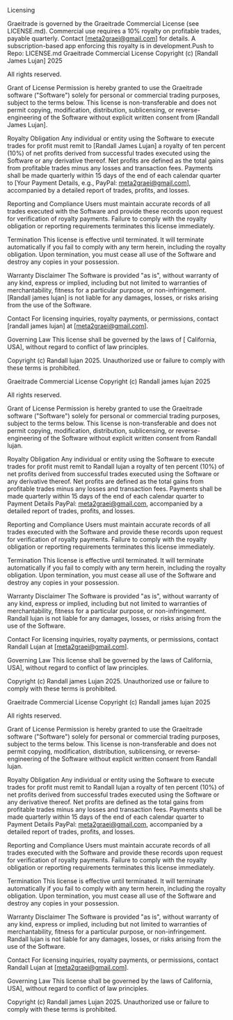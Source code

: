 
Licensing

Graeitrade is governed by the Graeitrade Commercial License (see LICENSE.md). Commercial use requires a 10% royalty on profitable trades, payable quarterly. Contact [meta2graei@gmail.com] for details. A subscription-based app enforcing this royalty is in development.Push to Repo: LICENSE.md Graeitrade Commercial License Copyright (c) [Randall James Lujan] 2025

All rights reserved.

Grant of License Permission is hereby granted to use the Graeitrade software ("Software") solely for personal or commercial trading purposes, subject to the terms below. This license is non-transferable and does not permit copying, modification, distribution, sublicensing, or reverse-engineering of the Software without explicit written consent from [Randall James Lujan].

Royalty Obligation Any individual or entity using the Software to execute trades for profit must remit to [Randall James Lujan] a royalty of ten percent (10%) of net profits derived from successful trades executed using the Software or any derivative thereof. Net profits are defined as the total gains from profitable trades minus any losses and transaction fees. Payments shall be made quarterly within 15 days of the end of each calendar quarter to [Your Payment Details, e.g., PayPal: meta2graei@gmail.com], accompanied by a detailed report of trades, profits, and losses.

Reporting and Compliance Users must maintain accurate records of all trades executed with the Software and provide these records upon request for verification of royalty payments. Failure to comply with the royalty obligation or reporting requirements terminates this license immediately.

Termination This license is effective until terminated. It will terminate automatically if you fail to comply with any term herein, including the royalty obligation. Upon termination, you must cease all use of the Software and destroy any copies in your possession.

Warranty Disclaimer The Software is provided "as is", without warranty of any kind, express or implied, including but not limited to warranties of merchantability, fitness for a particular purpose, or non-infringement. [Randall james lujan] is not liable for any damages, losses, or risks arising from the use of the Software.

Contact For licensing inquiries, royalty payments, or permissions, contact [randall james lujan] at [meta2graei@gmail.com].

Governing Law This license shall be governed by the laws of [ California, USA], without regard to conflict of law principles.

Copyright (c) Randall lujan 2025. Unauthorized use or failure to comply with these terms is prohibited.

Graeitrade Commercial License Copyright (c) Randall james lujan 2025

All rights reserved.

Grant of License Permission is hereby granted to use the Graeitrade software ("Software") solely for personal or commercial trading purposes, subject to the terms below. This license is non-transferable and does not permit copying, modification, distribution, sublicensing, or reverse-engineering of the Software without explicit written consent from Randall lujan.

Royalty Obligation Any individual or entity using the Software to execute trades for profit must remit to Randall lujan a royalty of ten percent (10%) of net profits derived from successful trades executed using the Software or any derivative thereof. Net profits are defined as the total gains from profitable trades minus any losses and transaction fees. Payments shall be made quarterly within 15 days of the end of each calendar quarter to Payment Details PayPal: meta2graei@gmail.com, accompanied by a detailed report of trades, profits, and losses.

Reporting and Compliance Users must maintain accurate records of all trades executed with the Software and provide these records upon request for verification of royalty payments. Failure to comply with the royalty obligation or reporting requirements terminates this license immediately.

Termination This license is effective until terminated. It will terminate automatically if you fail to comply with any term herein, including the royalty obligation. Upon termination, you must cease all use of the Software and destroy any copies in your possession.

Warranty Disclaimer The Software is provided "as is", without warranty of any kind, express or implied, including but not limited to warranties of merchantability, fitness for a particular purpose, or non-infringement. Randall lujan is not liable for any damages, losses, or risks arising from the use of the Software.

Contact For licensing inquiries, royalty payments, or permissions, contact Randall Lujan at [meta2graei@gmail.com].

Governing Law This license shall be governed by the laws of California, USA], without regard to conflict of law principles.

Copyright (c) Randall james Lujan 2025. Unauthorized use or failure to comply with these terms is prohibited.

Graeitrade Commercial License Copyright (c) Randall james lujan 2025

All rights reserved.

Grant of License Permission is hereby granted to use the Graeitrade software ("Software") solely for personal or commercial trading purposes, subject to the terms below. This license is non-transferable and does not permit copying, modification, distribution, sublicensing, or reverse-engineering of the Software without explicit written consent from Randall lujan.

Royalty Obligation Any individual or entity using the Software to execute trades for profit must remit to Randall lujan a royalty of ten percent (10%) of net profits derived from successful trades executed using the Software or any derivative thereof. Net profits are defined as the total gains from profitable trades minus any losses and transaction fees. Payments shall be made quarterly within 15 days of the end of each calendar quarter to Payment Details PayPal: meta2graei@gmail.com, accompanied by a detailed report of trades, profits, and losses.

Reporting and Compliance Users must maintain accurate records of all trades executed with the Software and provide these records upon request for verification of royalty payments. Failure to comply with the royalty obligation or reporting requirements terminates this license immediately.

Termination This license is effective until terminated. It will terminate automatically if you fail to comply with any term herein, including the royalty obligation. Upon termination, you must cease all use of the Software and destroy any copies in your possession.

Warranty Disclaimer The Software is provided "as is", without warranty of any kind, express or implied, including but not limited to warranties of merchantability, fitness for a particular purpose, or non-infringement. Randall lujan is not liable for any damages, losses, or risks arising from the use of the Software.

Contact For licensing inquiries, royalty payments, or permissions, contact Randall Lujan at [meta2graei@gmail.com].

Governing Law This license shall be governed by the laws of California, USA], without regard to conflict of law principles.

Copyright (c) Randall james Lujan 2025. Unauthorized use or failure to comply with these terms is prohibited.
